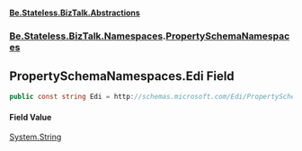 #### [Be.Stateless.BizTalk.Abstractions](README.md 'README')
### [Be.Stateless.BizTalk.Namespaces](Be.Stateless.BizTalk.Namespaces.md 'Be.Stateless.BizTalk.Namespaces').[PropertySchemaNamespaces](PropertySchemaNamespaces.md 'Be.Stateless.BizTalk.Namespaces.PropertySchemaNamespaces')

## PropertySchemaNamespaces.Edi Field

```csharp
public const string Edi = http://schemas.microsoft.com/Edi/PropertySchema;
```

#### Field Value
[System.String](https://docs.microsoft.com/en-us/dotnet/api/System.String 'System.String')